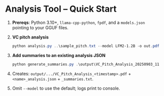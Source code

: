 # Analysis Tool – Quick Start

1. **Prereqs**: Python 3.10+, `llama-cpp-python`, `fpdf`, and a `models.json` pointing to your GGUF files.

2. **VC pitch analysis**
   ```powershell
   python analysis.py ..\sample_pitch.txt --model LFM2-1.2B -o out.pdf -t dark
   ```
3. **Add summaries to an existing analysis JSON**
   ```powershell
   python generate_summaries.py .\output\VC_Pitch_Analysis_20250903_112300_analysis.json --model mistral-7b-instruct-v0.2
   ```
4. Creates: `output/.../VC_Pitch_Analysis_<timestamp>.pdf` + `<name>_analysis.json` + `_summaries.txt`.
5. Omit `--model` to use the default; logs print to console.
